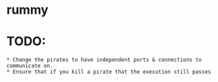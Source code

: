 # rummy

# TODO:
	* Change the pirates to have independent ports & connections to communicate on.
	* Ensure that if you kill a pirate that the execution still passes
